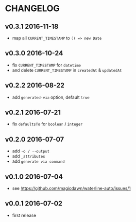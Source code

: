 # CHANGELOG

## v0.3.1 2016-11-18
- map all `CURRENT_TIMESTAMP` to `() => new Date`

## v0.3.0 2016-10-24
- fix `CURRENT_TIMESTAMP` for `datetime`
- and delete `CURRENT_TIMESTAMP` in `createdAt` & `updatedAt`

## v0.2.2 2016-08-22
- add `generated-via` option, default `true`

## v0.2.1 2016-07-21
- fix `defaultsTo` for `boolean` / `integer`

## v0.2.0 2016-07-07
- add `-o / --output`
- add `_attributes`
- add `generate via command`

## v0.1.0 2016-07-04
- see https://github.com/magicdawn/waterline-auto/issues/1

## v0.0.1 2016-07-02
- first release